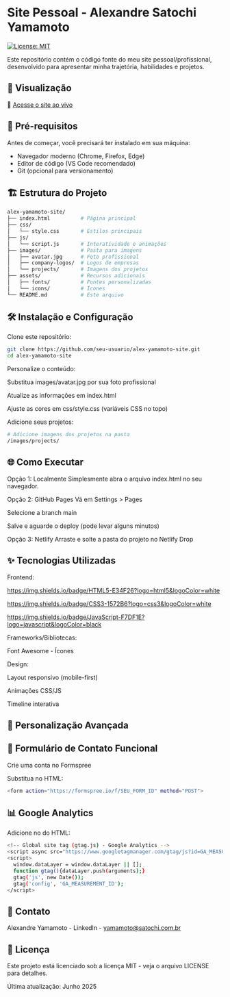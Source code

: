 # Site Pessoal - Alexandre Satochi Yamamoto

[![License: MIT](https://img.shields.io/badge/License-MIT-blue.svg)](https://opensource.org/licenses/MIT)

Este repositório contém o código fonte do meu site pessoal/profissional, desenvolvido para apresentar minha trajetória, habilidades e projetos.

## 📌 Visualização

🔗 [Acesse o site ao vivo](https://satochi.com.br)

## 🚀 Pré-requisitos

Antes de começar, você precisará ter instalado em sua máquina:
- Navegador moderno (Chrome, Firefox, Edge)
- Editor de código (VS Code recomendado)
- Git (opcional para versionamento)

## 🏗️ Estrutura do Projeto

```bash
alex-yamamoto-site/
├── index.html          # Página principal
├── css/
│   └── style.css       # Estilos principais
├── js/
│   └── script.js       # Interatividade e animações
├── images/             # Pasta para imagens
│   ├── avatar.jpg      # Foto profissional
│   ├── company-logos/  # Logos de empresas
│   └── projects/       # Imagens dos projetos
├── assets/             # Recursos adicionais
│   ├── fonts/          # Fontes personalizadas
│   └── icons/          # Ícones
└── README.md           # Este arquivo
```
## 🛠️ Instalação e Configuração
Clone este repositório:
```bash
git clone https://github.com/seu-usuario/alex-yamamoto-site.git
cd alex-yamamoto-site
```
Personalize o conteúdo:

Substitua images/avatar.jpg por sua foto profissional

Atualize as informações em index.html

Ajuste as cores em css/style.css (variáveis CSS no topo)

Adicione seus projetos:
```bash
# Adicione imagens dos projetos na pasta
/images/projects/
```

## 🌐 Como Executar
Opção 1: Localmente
Simplesmente abra o arquivo index.html no seu navegador.

Opção 2: GitHub Pages
Vá em Settings > Pages

Selecione a branch main

Salve e aguarde o deploy (pode levar alguns minutos)

Opção 3: Netlify
Arraste e solte a pasta do projeto no Netlify Drop

## ✨ Tecnologias Utilizadas
Frontend:

https://img.shields.io/badge/HTML5-E34F26?logo=html5&logoColor=white

https://img.shields.io/badge/CSS3-1572B6?logo=css3&logoColor=white

https://img.shields.io/badge/JavaScript-F7DF1E?logo=javascript&logoColor=black

Frameworks/Bibliotecas:

Font Awesome - Ícones

Design:

Layout responsivo (mobile-first)

Animações CSS/JS

Timeline interativa

## 📝 Personalização Avançada
## 🔗 Formulário de Contato Funcional
Crie uma conta no Formspree

Substitua no HTML:
```bash
<form action="https://formspree.io/f/SEU_FORM_ID" method="POST">
```

## 📊 Google Analytics
Adicione no <head> do HTML:
```bash
<!-- Global site tag (gtag.js) - Google Analytics -->
<script async src="https://www.googletagmanager.com/gtag/js?id=GA_MEASUREMENT_ID"></script>
<script>
  window.dataLayer = window.dataLayer || [];
  function gtag(){dataLayer.push(arguments);}
  gtag('js', new Date());
  gtag('config', 'GA_MEASUREMENT_ID');
</script>
```

## 🤝 Contato
Alexandre Yamamoto - LinkedIn - yamamoto@satochi.com.br

## 📄 Licença
Este projeto está licenciado sob a licença MIT - veja o arquivo LICENSE para detalhes.

Última atualização: Junho 2025
